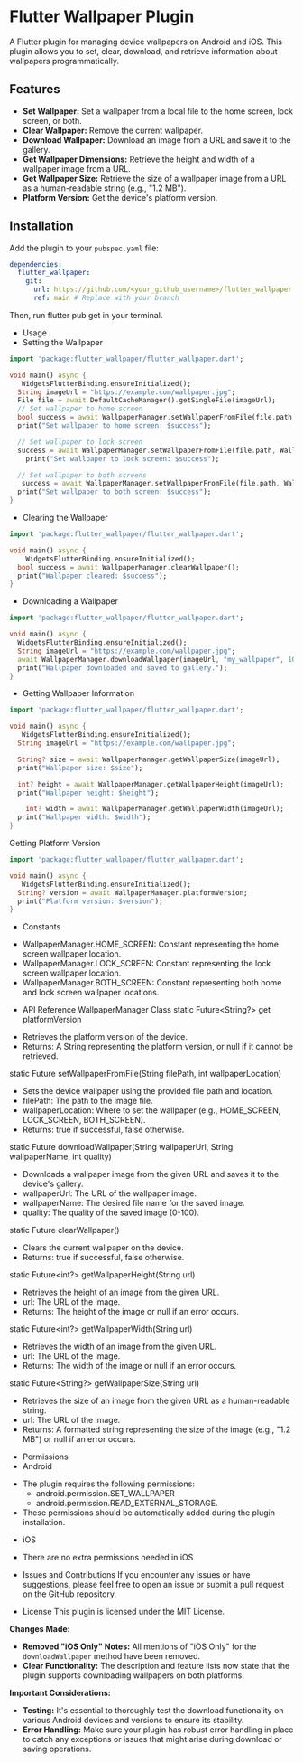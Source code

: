 # Flutter Wallpaper Plugin

A Flutter plugin for managing device wallpapers on Android and iOS. This plugin allows you to set, clear, download, and retrieve information about wallpapers programmatically.

## Features

-   **Set Wallpaper:** Set a wallpaper from a local file to the home screen, lock screen, or both.
-   **Clear Wallpaper:** Remove the current wallpaper.
-   **Download Wallpaper:** Download an image from a URL and save it to the gallery.
-   **Get Wallpaper Dimensions:** Retrieve the height and width of a wallpaper image from a URL.
-   **Get Wallpaper Size:** Retrieve the size of a wallpaper image from a URL as a human-readable string (e.g., "1.2 MB").
-   **Platform Version:** Get the device's platform version.

## Installation

Add the plugin to your `pubspec.yaml` file:

```yaml
dependencies:
  flutter_wallpaper:
    git:
      url: https://github.com/<your_github_username>/flutter_wallpaper.git # Replace with your repository URL
      ref: main # Replace with your branch
```

Then, run flutter pub get in your terminal.

* Usage
* Setting the Wallpaper

```dart
import 'package:flutter_wallpaper/flutter_wallpaper.dart';

void main() async {
   WidgetsFlutterBinding.ensureInitialized();
  String imageUrl = "https://example.com/wallpaper.jpg";
  File file = await DefaultCacheManager().getSingleFile(imageUrl);
  // Set wallpaper to home screen
  bool success = await WallpaperManager.setWallpaperFromFile(file.path, WallpaperManager.HOME_SCREEN);
  print("Set wallpaper to home screen: $success");

  // Set wallpaper to lock screen
  success = await WallpaperManager.setWallpaperFromFile(file.path, WallpaperManager.LOCK_SCREEN);
    print("Set wallpaper to lock screen: $success");

  // Set wallpaper to both screens
   success = await WallpaperManager.setWallpaperFromFile(file.path, WallpaperManager.BOTH_SCREEN);
  print("Set wallpaper to both screen: $success");
}
```

* Clearing the Wallpaper

```dart
import 'package:flutter_wallpaper/flutter_wallpaper.dart';

void main() async {
    WidgetsFlutterBinding.ensureInitialized();
  bool success = await WallpaperManager.clearWallpaper();
  print("Wallpaper cleared: $success");
}
```

* Downloading a Wallpaper

```dart
import 'package:flutter_wallpaper/flutter_wallpaper.dart';

void main() async {
  WidgetsFlutterBinding.ensureInitialized();
  String imageUrl = "https://example.com/wallpaper.jpg";
  await WallpaperManager.downloadWallpaper(imageUrl, "my_wallpaper", 100);
  print("Wallpaper downloaded and saved to gallery.");
}
```

* Getting Wallpaper Information

```dart
import 'package:flutter_wallpaper/flutter_wallpaper.dart';

void main() async {
   WidgetsFlutterBinding.ensureInitialized();
  String imageUrl = "https://example.com/wallpaper.jpg";

  String? size = await WallpaperManager.getWallpaperSize(imageUrl);
  print("Wallpaper size: $size");

  int? height = await WallpaperManager.getWallpaperHeight(imageUrl);
  print("Wallpaper height: $height");

    int? width = await WallpaperManager.getWallpaperWidth(imageUrl);
  print("Wallpaper width: $width");
}
```

Getting Platform Version

```dart
import 'package:flutter_wallpaper/flutter_wallpaper.dart';

void main() async {
   WidgetsFlutterBinding.ensureInitialized();
  String? version = await WallpaperManager.platformVersion;
  print("Platform version: $version");
}
```

* Constants
- WallpaperManager.HOME_SCREEN: Constant representing the home screen wallpaper location.
- WallpaperManager.LOCK_SCREEN: Constant representing the lock screen wallpaper location.
- WallpaperManager.BOTH_SCREEN: Constant representing both home and lock screen wallpaper locations.

* API Reference
WallpaperManager Class
static Future<String?> get platformVersion

- Retrieves the platform version of the device.
- Returns: A String representing the platform version, or null if it cannot be retrieved.

static Future<bool> setWallpaperFromFile(String filePath, int wallpaperLocation)

- Sets the device wallpaper using the provided file path and location.
- filePath: The path to the image file.
- wallpaperLocation: Where to set the wallpaper (e.g., HOME_SCREEN, LOCK_SCREEN, BOTH_SCREEN).
- Returns: true if successful, false otherwise.

static Future<void> downloadWallpaper(String wallpaperUrl, String wallpaperName, int quality)

- Downloads a wallpaper image from the given URL and saves it to the device's gallery.
- wallpaperUrl: The URL of the wallpaper image.
- wallpaperName: The desired file name for the saved image.
- quality: The quality of the saved image (0-100).

static Future<bool> clearWallpaper()

- Clears the current wallpaper on the device.
- Returns: true if successful, false otherwise.

static Future<int?> getWallpaperHeight(String url)

- Retrieves the height of an image from the given URL.
- url: The URL of the image.
- Returns: The height of the image or null if an error occurs.

static Future<int?> getWallpaperWidth(String url)

- Retrieves the width of an image from the given URL.
- url: The URL of the image.
- Returns: The width of the image or null if an error occurs.

static Future<String?> getWallpaperSize(String url)

- Retrieves the size of an image from the given URL as a human-readable string.
- url: The URL of the image.
- Returns: A formatted string representing the size of the image (e.g., "1.2 MB") or null if an error occurs.

* Permissions
* Android

- The plugin requires the following permissions:
    - android.permission.SET_WALLPAPER
    - android.permission.READ_EXTERNAL_STORAGE.
- These permissions should be automatically added during the plugin installation.

* iOS
- There are no extra permissions needed in iOS

* Issues and Contributions
If you encounter any issues or have suggestions, please feel free to open an issue or submit a pull request on the GitHub repository.

* License
This plugin is licensed under the MIT License.

**Changes Made:**

-   **Removed "iOS Only" Notes:** All mentions of "iOS Only" for the `downloadWallpaper` method have been removed.
-   **Clear Functionality:** The description and feature lists now state that the plugin supports downloading wallpapers on both platforms.

**Important Considerations:**

*   **Testing:** It's essential to thoroughly test the download functionality on various Android devices and versions to ensure its stability.
*   **Error Handling:** Make sure your plugin has robust error handling in place to catch any exceptions or issues that might arise during download or saving operations.


